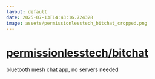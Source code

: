 ```yaml
---
layout: default
date: 2025-07-13T14:43:16.724328
image: assets/permissionlesstech_bitchat_cropped.png
---
```


# [permissionlesstech/bitchat](https://github.com/permissionlesstech/bitchat)

bluetooth mesh chat app, no servers needed
